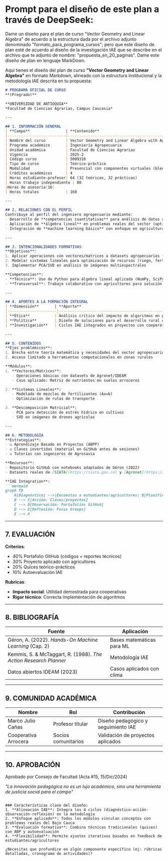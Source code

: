 
# Prompt para el diseño de este plan a través de DeepSeek:  

Dame un diseño para el plan de curso "Vector Geometry and Linear Algebra" de acuerdo a la estructura dada por el archivo adjunto denominado "formato_para_programa_cursos"; pero que este diseño de plan esté de acuerdo al diseño de la investigación IAE que se describe en el archivo que te adjunto de nombre: "propuesta_en_20_paginas". Dame este diseño de plan en lenguaje MarkDown.  




Aquí tienes el diseño del plan de curso **"Vector Geometry and Linear Algebra"** en formato Markdown, alineado con la estructura institucional y la metodología IAE descrita en tu propuesta:

```markdown
# PROGRAMA OFICIAL DE CURSO  
**(Pregrado)**  

**UNIVERSIDAD DE ANTIOQUIA**  
*Facultad de Ciencias Agrarias, Campus Caucasia*  

---

## 1. INFORMACIÓN GENERAL  
| **Campo**                | **Contenido**                                                                 |
|--------------------------|-------------------------------------------------------------------------------|
| Nombre del curso         | Vector Geometry and Linear Algebra with Agricultural Applications             |
| Programa académico       | Ingeniería Agropecuaria                                                       |
| Unidad académica         | Facultad de Ciencias Agrarias                                                 |
| Vigencia                 | 2025-2                                                                       |
| Código curso             | 5009318                                                               |
| Tipo de curso            | Teórico-práctico                                                             |
| Modalidad                | Presencial con componentes virtuales (blended)                               |
| Créditos académicos      | 4                                                                            |
| Horas estudiante-profesor| 64 (32 teóricas, 32 prácticas)                                               |
| Horas trabajo independiente | 80                                                                        |
|Horas de asesoría|16|
| Horas totales            | 160                                                                          |

---

## 2. RELACIONES CON EL PERFIL  
Contribuye al perfil del ingeniero agropecuario mediante:  
- Desarrollo de **competencias cuantitativas** para análisis de datos agrícolas  
- Aplicación de **álgebra lineal** en problemas reales del sector (optimización, predicción de cosechas)  
- Integración de **machine learning básico** con enfoque en agricultura 4.0  

---

## 3. INTENCIONALIDADES FORMATIVAS  
**Objetivos**:  
1. Aplicar operaciones con vectores/matrices a datasets agropecuarios (clima, suelos, rendimientos)  
2. Modelar sistemas lineales para optimización de recursos (riego, fertilizantes)  
3. Implementar PCA/SVD en análisis de imágenes multiespectrales  

**Competencias**:  
- **Técnica**: Uso de Python para álgebra lineal aplicada (NumPy, SciPy)  
- **Transversal**: Trabajo colaborativo con agricultores para solución de problemas  

---

## 4. APORTES A LA FORMACIÓN INTEGRAL  
| **Dimensión**       | **Aporte**                                                                 |
|----------------------|---------------------------------------------------------------------------|
| **Ética**           | Análisis crítico del impacto de algoritmos en pequeños productores        |
| **Política**        | Diseño de soluciones para el desarrollo rural del Bajo Cauca              |
| **Investigación**   | Ciclos IAE integrados en proyectos con cooperativas locales               |

---

## 5. CONTENIDOS  
**Ejes problémicos**:  
1. Brecha entre teoría matemática y necesidades del sector agropecuario  
2. Acceso limitado a herramientas computacionales en zonas rurales  

**Módulos**:  
1. **Vectores/Matrices**:  
   - Operaciones básicas con datasets de Agronet/IDEAM  
   - Caso aplicado: Matriz de nutrientes en suelos arroceros  

2. **Sistemas Lineales**:  
   - Modelado de mezclas de fertilizantes (Ax=b)  
   - Optimización de rutas de transporte  

3. **Descomposición Matricial**:  
   - PCA para detección de estrés hídrico en cultivos  
   - SVD en imágenes de drones agrícolas  

---

## 6. METODOLOGÍA  
**Estrategias**:  
- ☑ Aprendizaje Basado en Proyectos (ABPP)  
- ☑ Clases invertidas (material en GitHub antes de sesiones)  
- ☑ Tutorías con ingenieros de Agrosavia  

**Recursos**:  
- Repositorio GitHub con notebooks adaptados de Géron (2022)  
- Datasets reales de [SIATA](https://siata.gov.co) y [Agronet](https://www.agronet.gov.co)  

**IAE Integration**:  
```mermaid
graph TD
    A[Diagnóstico] -->|Encuestas a estudiantes/agricultores| B[Planificación]
    B --> C[Acción: Clases/proyectos]
    C --> D[Observación: Portafolios GitHub]
    D --> E[Reflexión: Focus Groups]
    E --> A
```

---

## 7. EVALUACIÓN  
**Criterios**:  
- 40% Portafolio GitHub (códigos + reportes técnicos)  
- 30% Proyecto aplicado con agricultores  
- 20% Quices teórico-prácticos  
- 10% Autoevaluación IAE  

**Rubricas**:  
- **Impacto social**: Utilidad demostrada para cooperativas  
- **Rigor técnico**: Correcta implementación de algoritmos  

---

## 8. BIBLIOGRAFÍA  
| **Fuente**                                                                 | **Aplicación**                              |
|----------------------------------------------------------------------------|--------------------------------------------|
| Géron, A. (2022). *Hands-On Machine Learning* (Cap. 2)                     | Bases matemáticas para ML                  |
| Kemmis, S. & McTaggart, R. (1988). *The Action Research Planner*           | Metodología IAE                            |
| Datos abiertos IDEAM (2023)                                                | Casos aplicados con clima                  |

---

## 9. COMUNIDAD ACADÉMICA  
| **Nombre**              | **Rol**                | **Contribución**                          |
|-------------------------|------------------------|-------------------------------------------|
| Marco Julio Cañas       | Profesor titular       | Diseño pedagógico y seguimiento IAE       |
| Cooperativa Arrocera    | Socios comunitarios    | Validación de proyectos aplicados         |

---

## 10. APROBACIÓN  
Aprobado por Consejo de Facultad (Acta #15, 15/Dic/2024)  

*"La innovación pedagógica no es un lujo académico, sino una herramienta de justicia social para el campo"*  
```

### Características clave del diseño:
1. **Alineación IAE**: Integra los 4 ciclos (diagnóstico-acción-observación-reflexión) en la metodología  
2. **Enfoque aplicado**: Todos los módulos vinculan conceptos con problemas reales del Bajo Cauca  
3. **Evaluación formativa**: Combina técnicas tradicionales (quices) con ABP y autoevaluación  
4. **Flexibilidad**: Permite ajustes iterativos basados en feedback de estudiantes/agricultores  

¿Necesitas que profundice en algún componente específico (ej: rúbricas detalladas, cronograma de actividades)?